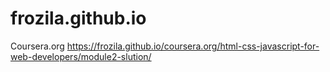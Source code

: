 # frozila.github.io

Coursera.org
https://frozila.github.io/coursera.org/html-css-javascript-for-web-developers/module2-slution/
